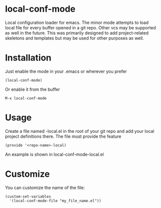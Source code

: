 # local-conf-mode
Local configuration loader for emacs.
The minor mode attempts to load local file for every
buffer opened in a git repo.
Other vcs may be supported as well in the future.
This was primarily designed to add project-related skeletons and templates but may be used for other purposes as well.

# Installation
Just enable the mode in your .emacs or wherever you prefer
```elisp
(local-conf-mode)
```
Or enable it from the buffer
```
M-x local-conf-mode
```
# Usage
Create a file named <repo-name>-local.el in the root of your git repo
and add your local project definitions there.
The file must provide the feature
```elisp
(provide '<repo-name>-local)
```
An example is shown in local-conf-mode-local.el

# Customize
You can customize the name of the file:
```elisp
(custom-set-variables
  '(local-conf-mode-file "my_file_name.el"))
```

